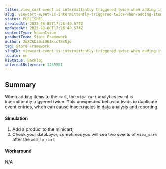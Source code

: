 ```yaml
---
title: view_cart event is intermittently triggered twice when adding items to the minicart
slug: viewcart-event-is-intermittently-triggered-twice-when-adding-items-to-the-minicart
status: PUBLISHED
createdAt: 2025-08-08T17:26:40.574Z
updatedAt: 2025-08-08T17:26:40.574Z
contentType: knownIssue
productTeam: Store Framework
author: 2mXZkbi0oi061KicTExNjo
tag: Store Framework
slugEN: viewcart-event-is-intermittently-triggered-twice-when-adding-items-to-the-minicart
locale: en
kiStatus: Backlog
internalReference: 1265581
---
```


## Summary


When adding items to the cart, the `view_cart` analytics event is intermittently triggered twice. This unexpected behavior leads to duplicate event entries, which can cause inaccuracies in data analysis and reporting.


#### Simulation


1. Add a product to the minicart;
2. Check your dataLayer, sometimes you will see two events of `view_cart` after the `add_to_cart`


#### Workaround


N/A



